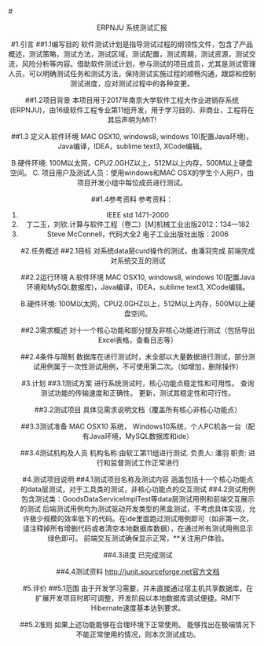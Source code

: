 #<center>ERPNJU 系统测试汇报


#1.引言
##1.1编写目的
软件测试计划是指导测试过程的纲领性文件，包含了产品概述，测试策略，测试方法，测试区域，测试配置，测试周期，测试资源，测试交流，风险分析等内容。借助软件测试计划，参与测试的项目成员，尤其是测试管理人员，可以明确测试任务和测试方法，保持测试实施过程的顺畅沟通，跟踪和控制测试进度，应对测试过程中的各种变更。

##1.2项目背景
本项目用于2017年南京大学软件工程大作业进销存系统(ERPNJU)，由16级软件工程专业第11组开发，用于学习目的、非商业，工程将在其后声明为MIT!

##1.3
定义A.软件环境 MAC OSX10, windows8, windows 10(配置Java环境)，Java编译，IDEA，sublime text3, XCode编辑。

B.硬件环境: 100M以太网，CPU2.0GHZ以上，512M以上内存，500M以上硬盘空间。
C. 项目用户及测试人员：使用windows和MAC OSX的学生个人用户，由项目开发小组中每位成员进行测试。

##1.4参考资料
参考资料：<ol>
<li>IEEE std 1471-2000</li>
<li>丁二玉，刘钦.计算与软件工程（卷二）[M]机械工业出版2012：134—182</li>
<li>Steve McConnell，代码大全2 电子工业出版社出版：2006 

#2.任务概述
##2.1目标
 对系统data层curd操作的测试，由潘羽完成
 前端完成对系统交互的测试
 
##2.2运行环境
A.软件环境 MAC OSX10, windows8, windows 10(配置Java环境和MySQL数据库)，Java编译，IDEA，sublime text3, XCode编辑。

B.硬件环境: 100M以太网，CPU2.0GHZ以上，512M以上内存，500M以上硬盘空间。

##2.3需求概述
对十一个核心功能和部分提及非核心功能进行测试（包括导出Excel表格，查看日志等）

##2.4条件与限制
数据库在进行测试时，未全部以大量数据进行测试，部分测试用例属于一次性测试用例，不可使用第二次。（如增加，删除操作）

#3.计划
##3.1测试方案
进行系统测试时，核心功能点稳定性和可用性。
查询测试功能的传输速度和正确性。
更新，测试其稳定性和可行性。

##3.2测试项目
具体见需求说明文档（覆盖所有核心非核心功能点）

##3.3测试准备
MAC OSX10 系统， Windows10系统，个人PC机各一台（配有Java环境，MySQL数据库和ide）

##3.4测试机构及人员
机构名称:由软工第11组进行测试.
负责人: 潘羽
职责: 进行和监督测试工作正常进行

#4.测试项目说明
##4.1测试项目名称及测试内容
涵盖包括十一个核心功能点的data层测试，对于工具类的测试，非核心功能点的交互测试
##4.2测试用例
包含测试类：GoodsDataServiceImplTest等data层测试用例和前端交互展示的测试
后端测试用例均为测试驱动开发类型的黑盒测试，不考虑具体实现，允许极少规模的效率低下的代码。在ide里面跑过测试用例即可（如非第一次，请注释掉所有增删代码或者清空本地数据库数据），在通过所有测试用例显示绿色即可。
前端交互测试确保显示正常，**关注用户体验。

##4.3进度
已完成测试

##4.4测试资料
http://junit.sourceforge.net官方文档

#5.评价
##5.1范围
由于开发学习需要，并未直接通过宿主机共享数据库，在扩展开发项目时即可调整，开发阶段以本地数据库调试便捷。RMI下Hibernate速度基本达到要求。

##5.2准则
 如果上述功能能够在合理环境下正常使用。
 能够找出在极端情况下不能正常使用的情况，则本次测试成功。

   
